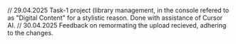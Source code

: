 // 29.04.2025 Task-1 project (library management, in the console refered to as "Digital Content" for a stylistic reason. Done with assistance of Cursor AI.
// 30.04.2025 Feedback on remormating the upload recieved, adhering to the changes.
